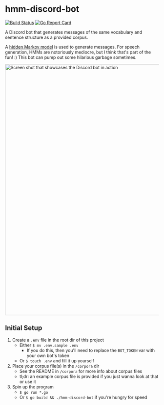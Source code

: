 # hmm-discord-bot

[![Build Status](https://travis-ci.org/nchaloult/hmm-discord-bot.svg?branch=master)](https://travis-ci.org/nchaloult/hmm-discord-bot)
[![Go Report Card](https://goreportcard.com/badge/github.com/nchaloult/hmm-discord-bot)](https://goreportcard.com/report/github.com/nchaloult/hmm-discord-bot)

A Discord bot that generates messages of the same vocabulary and sentence structure as a provided
corpus.

A [hidden Markov model](https://en.wikipedia.org/wiki/Hidden_Markov_model) is used to generate
messages. For speech generation, HMMs are notoriously mediocre, but I think that's part of the fun!
:) This bot can pump out some hilarious garbage sometimes.

<img width="818" alt="Screen shot that showcases the Discord bot in action" src="https://user-images.githubusercontent.com/31291920/89092797-efc38980-d382-11ea-98cd-5e65949a9671.png">

## Initial Setup

1. Create a `.env` file in the root dir of this project
    * Either `$ mv .env.sample .env`
        * If you do this, then you'll need to replace the `BOT_TOKEN` var with your own bot's token
    * Or `$ touch .env` and fill it up yourself
1. Place your corpus file(s) in the `/corpora` dir
    * See the README in `/corpora` for more info about corpus files
    * tl;dr: an example corpus file is provided if you just wanna look at that or use it
1. Spin up the program
    * `$ go run *.go`
    * Or `$ go build && ./hmm-discord-bot` if you're hungry for speed
